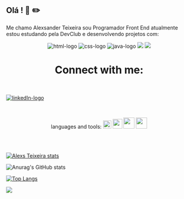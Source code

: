 ## Olá ! 👋  :pencil2: 

Me chamo Alexsander Teixeira sou Programador Front End atualmente estou estudando pela DevClub e desenvolvendo projetos com:

<p align="center" />
  <img src="https://img.shields.io/badge/HTML5-E34F26?style=for-the-badge&logo=html5&logoColor=white" alt="html-logo"/>
 <img src="https://img.shields.io/badge/CSS3-1572B6?style=for-the-badge&logo=css3&logoColor=white" alt="css-logo"/>
 <img src="https://img.shields.io/badge/JavaScript-F7DF1E?style=for-the-badge&logo=javascript&logoColor=black" alt="java-logo" />
 <img src="https://img.shields.io/badge/react%20os-0088CC?style=for-the-badge&logo=reactos&logoColor=white" />
 <img src="https://img.shields.io/badge/MySQL-00000F?style=for-the-badge&logo=mysql&logoColor=white" />

<br />

<h1 align="center">
Connect with me:
</h1>
<br>
<p>
<a href="https://www.linkedin.com/in/Alexsteixeira180993?lipi=urn%3Ali%3Apage%3Ad_flagship3_profile_view_base%3B1VhbHIrVRGilVUvqGKYJ4Q%3D%3D"/>
<img src="https://img.icons8.com/?size=50&id=8808&format=png" alt="linkedIn-logo" />
</a>
  <br>
<p align="left">
<br>
<p align="center">
    languages and tools:
<img src="https://pic.pngsucai.com/00/81/27/7915c28e2e57ea88.webp" width="22px" />
<img src="https://avatars.githubusercontent.com/u/95022804?s=280&v=4" width="26px" />
  <img src="https://th.bing.com/th/id/OIP.u_Qa4LpkYnXQlmiIP4kMnwHaEo?cb=iwc2&rs=1&pid=ImgDetMain" width="30px"/>
  <img src="https://repository-images.githubusercontent.com/318599822/717eb0e5-78ae-4359-a524-a7a1df7ac11b" width="30px" />
</p>
<br>
<br>

[![Alexs Teixeira stats](https://github-readme-stats.vercel.app/api?username=alexsteixeira00)](https://github.com/anuraghazra/github-readme-stats)

![Anurag's GitHub stats](https://github-readme-stats.vercel.app/api?username=alexsteixeira00&sh_icons=true&theme=transparent)

[![Top Langs](https://github-readme-stats.vercel.app/api/top-langs/?username=alexsteixeira00)](https://github.com/anuraghazra/github-readme-stats)

![](https://komarev.com/ghpvc/?username=alexsteixeira00-github-username)















